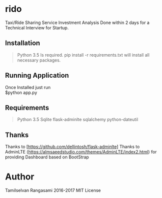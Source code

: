 # rido
Taxi/Ride Sharing Service Investment Analysis
Done within 2 days for a Technical Interview for Startup.

## Installation
> Python 3.5 Is required.
> pip install -r requirements.txt 
will install all necessary packages. 

## Running Application

Once Installed just run  
$python app.py


## Requirements
> Python 3.5
> Sqlite
> flask-adminlte
> sqlalchemy
> python-dateutil

## Thanks 
Thanks to [https://github.com/dellintosh/flask-adminlte]
Thanks to AdminLTE (https://almsaeedstudio.com/themes/AdminLTE/index2.html) for providing Dashboard
based on BootStrap

# Author
Tamilselvan Rangasami 2016-2017
MIT License

